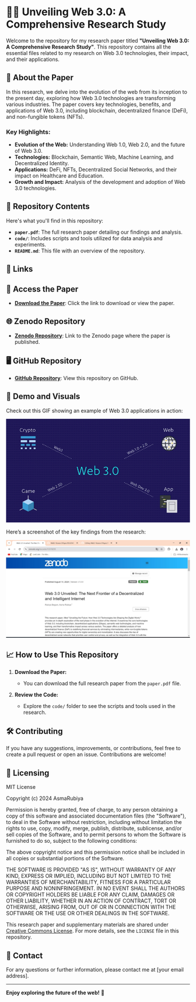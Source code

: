 # 📄✨ **Unveiling Web 3.0: A Comprehensive Research Study**

Welcome to the repository for my research paper titled **"Unveiling Web 3.0: A Comprehensive Research Study"**. This repository contains all the essential files related to my research on Web 3.0 technologies, their impact, and their applications.

## 📝 **About the Paper**

In this research, we delve into the evolution of the web from its inception to the present day, exploring how Web 3.0 technologies are transforming various industries. The paper covers key technologies, benefits, and applications of Web 3.0, including blockchain, decentralized finance (DeFi), and non-fungible tokens (NFTs).

### **Key Highlights:**
- **Evolution of the Web:** Understanding Web 1.0, Web 2.0, and the future of Web 3.0.
- **Technologies:** Blockchain, Semantic Web, Machine Learning, and Decentralized Identity.
- **Applications:** DeFi, NFTs, Decentralized Social Networks, and their impact on Healthcare and Education.
- **Growth and Impact:** Analysis of the development and adoption of Web 3.0 technologies.

## 📂 **Repository Contents**

Here's what you'll find in this repository:

- **`paper.pdf`**: The full research paper detailing our findings and analysis.
- **`code/`**: Includes scripts and tools utilized for data analysis and experiments.
- **`README.md`**: This file with an overview of the repository.

## 🔗 **Links**

## 📄 **Access the Paper**

- **[Download the Paper](https://zenodo.org/records/13319235/files/Web%203.0%20Unveiled_%20The%20Next%20Frontier%20of%20a%20Decentralized%20and%20Intelligent%20Internet%20(1).pdf?download=1)**: Click the link to download or view the paper.


## 🌐 **Zenodo Repository**

- **[Zenodo Repository](https://zenodo.org/records/13319235)**: Link to the Zenodo page where the paper is published.

## 🖥️ **GitHub Repository**

- **[GitHub Repository](https://github.com/asmarubiya/Web3-ResearchPaper.git)**: View this repository on GitHub.
## 🎥 **Demo and Visuals**

Check out this GIF showing an example of Web 3.0 applications in action:

![Web 3.0 Overview](web3.gif)

Here’s a screenshot of the key findings from the research:

![Key Findings](web3_screenshot.jpg)

## 📈 **How to Use This Repository**

1. **Download the Paper:**
   - You can download the full research paper from the `paper.pdf` file.

2. **Review the Code:**
   - Explore the `code/` folder to see the scripts and tools used in the research.

## 🛠️ **Contributing**

If you have any suggestions, improvements, or contributions, feel free to create a pull request or open an issue. Contributions are welcome!

## 📑 **Licensing**
MIT License

Copyright (c) 2024 AsmaRubiya 

Permission is hereby granted, free of charge, to any person obtaining a copy
of this software and associated documentation files (the "Software"), to deal
in the Software without restriction, including without limitation the rights
to use, copy, modify, merge, publish, distribute, sublicense, and/or sell
copies of the Software, and to permit persons to whom the Software is
furnished to do so, subject to the following conditions:

The above copyright notice and this permission notice shall be included in all
copies or substantial portions of the Software.

THE SOFTWARE IS PROVIDED "AS IS", WITHOUT WARRANTY OF ANY KIND, EXPRESS OR
IMPLIED, INCLUDING BUT NOT LIMITED TO THE WARRANTIES OF MERCHANTABILITY,
FITNESS FOR A PARTICULAR PURPOSE AND NONINFRINGEMENT. IN NO EVENT SHALL THE
AUTHORS OR COPYRIGHT HOLDERS BE LIABLE FOR ANY CLAIM, DAMAGES OR OTHER
LIABILITY, WHETHER IN AN ACTION OF CONTRACT, TORT OR OTHERWISE, ARISING FROM,
OUT OF OR IN CONNECTION WITH THE SOFTWARE OR THE USE OR OTHER DEALINGS IN THE
SOFTWARE.

This research paper and supplementary materials are shared under [Creative Commons License](https://creativecommons.org/licenses/by/4.0/). For more details, see the `LICENSE` file in this repository.

## 🙋 **Contact**

For any questions or further information, please contact me at [your email address].

---

**Enjoy exploring the future of the web!** 🚀

